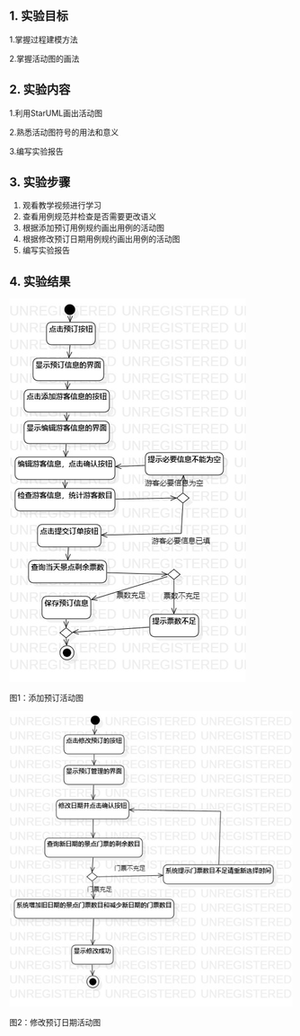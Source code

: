## 1. 实验目标
 1.掌握过程建模方法
 
 2.掌握活动图的画法

## 2. 实验内容
 1.利用StarUML画出活动图
 
 2.熟悉活动图符号的用法和意义
 
 3.编写实验报告
## 3. 实验步骤
  1. 观看教学视频进行学习
  2. 查看用例规范并检查是否需要更改语义
  3. 根据添加预订用例规约画出用例的活动图
  4. 根据修改预订日期用例规约画出用例的活动图 
  5. 编写实验报告
  
## 4. 实验结果

 ![活动图](./Lab3_ActivityDiagram1.jpg)

图1：添加预订活动图

![活动图](./Lab3_ActivityDiagram2.jpg)

图2：修改预订日期活动图
